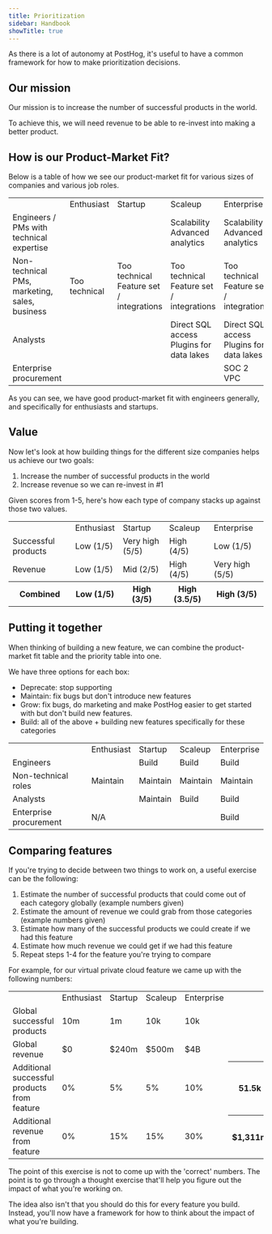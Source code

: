 ```yaml
---
title: Prioritization
sidebar: Handbook
showTitle: true
---
```


As there is a lot of autonomy at PostHog, it's useful to have a common framework for how to make prioritization decisions.


## Our mission

Our mission is to increase the number of successful products in the world.

To achieve this, we will need revenue to be able to re-invest into making a better product.

## How is our Product-Market Fit?

Below is a table of how we see our product-market fit for various sizes of companies and various job roles.

<span class="table-borders">
<table>
    <tr>
        <td></td>
        <td>Enthusiast</td>
        <td>Startup</td>
        <td>Scaleup</td>
        <td>Enterprise</td>
    </tr>
    <tr>
        <td>Engineers / PMs with technical expertise</td>
        <td style="background:var(--success)"></td>
        <td style="background:var(--success)"></td>
        <td style="background:var(--warning)">Scalability<br />Advanced analytics</td>
        <td style="background:var(--warning)">Scalability<br />Advanced analytics</td>
    </tr>
    <tr>
        <td>Non-technical PMs, marketing, sales, business</td>
        <td style="background:var(--warning)">Too technical</td>
        <td style="background:var(--warning)">Too technical<br />Feature set / integrations</td>
        <td style="background:var(--warning)">Too technical<br />Feature set / integrations</td>
        <td style="background:var(--warning)">Too technical<br />Feature set / integrations</td>
    </tr>
    <tr>
        <td>Analysts</td>
        <td style="background:var(--success)"></td>
        <td style="background:var(--success)"></td>
        <td style="background:var(--warning)">Direct SQL access<br />Plugins for data lakes</td>
        <td style="background:var(--warning)">Direct SQL access<br />Plugins for data lakes</td>
    </tr>
    <tr>
        <td>Enterprise procurement</td>
        <td style="background:var(--muted)"></td>
        <td style="background:var(--muted)"></td>
        <td style="background:var(--muted)"></td>
        <td style="background:var(--warning)">SOC 2<br />VPC</td>
    </tr>
</table>
</span>


As you can see, we have good product-market fit with engineers generally, and specifically for enthusiasts and startups. 

## Value

Now let's look at how building things for the different size companies helps us achieve our two goals:

1. Increase the number of successful products in the world
2. Increase revenue so we can re-invest in #1

Given scores from 1-5, here's how each type of company stacks up against those two values.

<span class="table-borders">
<table>
    <tr>
        <td></td>
        <td>Enthusiast</td>
        <td>Startup</td>
        <td>Scaleup</td>
        <td>Enterprise</td>
    </tr>
    <tr>
        <td>Successful products</td>
        <td>Low (1/5)</td>
        <td>Very high (5/5)</td>
        <td>High (4/5)</td>
        <td>Low (1/5)</td>
    </tr>
    <tr>
        <td>Revenue</td>
        <td>Low (1/5)</td>
        <td>Mid (2/5)</td>
        <td>High (4/5)</td>
        <td>Very high (5/5)</td>
    </tr>
    <tr>
        <th>Combined</th>
        <th>Low (1/5)</th>
        <th>High (3/5)</th>
        <th>High (3.5/5)</th>
        <th>High (3/5)</th>
    </tr>
</table>
</span>

## Putting it together

When thinking of building a new feature, we can combine the product-market fit table and the priority table into one.

We have three options for each box:
- Deprecate: stop supporting
- Maintain: fix bugs but don't introduce new features
- Grow: fix bugs, do marketing and make PostHog easier to get started with but don't build new features.
- Build: all of the above + building new features specifically for these categories

<span class="table-borders">
<table>
    <tr>
        <td></td>
        <td>Enthusiast</td>
        <td>Startup</td>
        <td>Scaleup</td>
        <td>Enterprise</td>
    </tr>
    <tr>
        <td>Engineers</td>
        <td style="background:var(--muted)" rowspan="3">Maintain</td>
        <td style="background:var(--success)">Build</td>
        <td style="background:var(--success)">Build</td>
        <td style="background:var(--success)">Build</td>
    </tr>
    <tr>
        <td>Non-technical roles</td>
        <td style="background:var(--muted)">Maintain</td>
        <td style="background:var(--muted)">Maintain</td>
        <td style="background:var(--muted)">Maintain</td>
    </tr>
    <tr>
        <td>Analysts</td>
        <td style="background:var(--muted)">Maintain</td>
        <td style="background:var(--success)">Build</td>
        <td style="background:var(--success)">Build</td>
    </tr>
    <tr>
        <td>Enterprise procurement</td>
        <td style="background:var(--muted)" colspan="3">N/A</td>
        <td style="background:var(--success)">Build</td>
    </tr>
</table>
</span>


## Comparing features

If you're trying to decide between two things to work on, a useful exercise can be the following:

1. Estimate the number of successful products that could come out of each category globally (example numbers given)
2. Estimate the amount of revenue we could grab from those categories (example numbers given)
3. Estimate how many of the successful products we could create if we had this feature
4. Estimate how much revenue we could get if we had this feature
5. Repeat steps 1-4 for the feature you're trying to compare

For example, for our virtual private cloud feature we came up with the following numbers:

<span class="table-borders">
<table>
    <tr>
        <td></td>
        <td>Enthusiast</td>
        <td>Startup</td>
        <td>Scaleup</td>
        <td>Enterprise</td>
    </tr>
    <tr>
        <td>Global successful products</td>
        <td>10m</td>
        <td>1m</td>
        <td>10k</td>
        <td>10k</td>
    </tr>
    <tr>
        <td>Global revenue</td>
        <td>$0</td>
        <td>$240m</td>
        <td>$500m</td>
        <td>$4B</td>
    </tr>
    <tr>
        <td>Additional successful products from feature</td>
        <td>0%</td>
        <td>5%</td>
        <td>5%</td>
        <td>10%</td>
        <th>51.5k</th>
    </tr>
    <tr>
        <td>Additional revenue from feature</td>
        <td>0%</td>
        <td>15%</td>
        <td>15%</td>
        <td>30%</td>
        <th>$1,311m</th>
    </tr>
</table>
</span>

The point of this exercise is not to come up with the 'correct' numbers. The point is to go through a thought exercise that'll help you figure out the impact of what you're working on.

The idea also isn't that you should do this for every feature you build. Instead, you'll now have a framework for how to think about the impact of what you're building.
